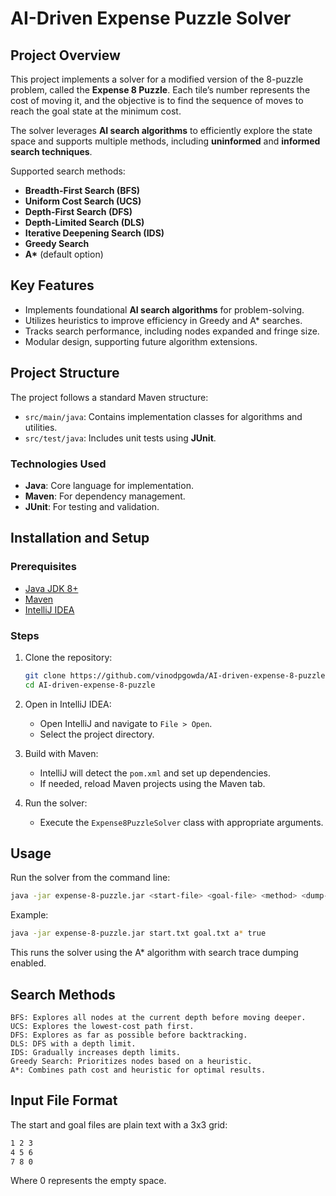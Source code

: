# AI-Driven Expense Puzzle Solver

## Project Overview

This project implements a solver for a modified version of the 8-puzzle problem, called the **Expense 8 Puzzle**. Each tile’s number represents the cost of moving it, and the objective is to find the sequence of moves to reach the goal state at the minimum cost.

The solver leverages **AI search algorithms** to efficiently explore the state space and supports multiple methods, including **uninformed** and **informed search techniques**.

Supported search methods:
- **Breadth-First Search (BFS)**
- **Uniform Cost Search (UCS)**
- **Depth-First Search (DFS)**
- **Depth-Limited Search (DLS)**
- **Iterative Deepening Search (IDS)**
- **Greedy Search**
- **A\*** (default option)

## Key Features

- Implements foundational **AI search algorithms** for problem-solving.
- Utilizes heuristics to improve efficiency in Greedy and A* searches.
- Tracks search performance, including nodes expanded and fringe size.
- Modular design, supporting future algorithm extensions.

## Project Structure

The project follows a standard Maven structure:
- `src/main/java`: Contains implementation classes for algorithms and utilities.
- `src/test/java`: Includes unit tests using **JUnit**.

### Technologies Used
- **Java**: Core language for implementation.
- **Maven**: For dependency management.
- **JUnit**: For testing and validation.

## Installation and Setup

### Prerequisites
- [Java JDK 8+](https://www.oracle.com/java/technologies/javase-jdk11-downloads.html)
- [Maven](https://maven.apache.org/download.cgi)
- [IntelliJ IDEA](https://www.jetbrains.com/idea/download/)

### Steps
1. Clone the repository:
    ```bash
    git clone https://github.com/vinodpgowda/AI-driven-expense-8-puzzle.git
    cd AI-driven-expense-8-puzzle
    ```

2. Open in IntelliJ IDEA:
    - Open IntelliJ and navigate to `File > Open`.
    - Select the project directory.

3. Build with Maven:
    - IntelliJ will detect the `pom.xml` and set up dependencies.
    - If needed, reload Maven projects using the Maven tab.

4. Run the solver:
    - Execute the `Expense8PuzzleSolver` class with appropriate arguments.

## Usage

Run the solver from the command line:
```bash
java -jar expense-8-puzzle.jar <start-file> <goal-file> <method> <dump-flag>
```

Example:
```bash
java -jar expense-8-puzzle.jar start.txt goal.txt a* true
```
This runs the solver using the A* algorithm with search trace dumping enabled.  

  
## Search Methods

    BFS: Explores all nodes at the current depth before moving deeper.
    UCS: Explores the lowest-cost path first.
    DFS: Explores as far as possible before backtracking.
    DLS: DFS with a depth limit.
    IDS: Gradually increases depth limits.
    Greedy Search: Prioritizes nodes based on a heuristic.
    A*: Combines path cost and heuristic for optimal results.

## Input File Format

The start and goal files are plain text with a 3x3 grid:
```bash
1 2 3  
4 5 6  
7 8 0
```
Where 0 represents the empty space.
